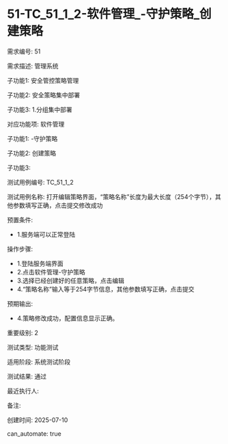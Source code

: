 # 51-TC_51_1_2-软件管理_-守护策略_创建策略

需求编号: 51

需求描述: 管理系统

子功能1: 安全管控策略管理

子功能2: 安全策略集中部署

子功能3: 1.分组集中部署


对应功能项: 软件管理

子功能1: -守护策略

子功能2: 创建策略

子功能3: 


测试用例编号: TC_51_1_2

测试用例名称: 打开编辑策略界面，“策略名称”长度为最大长度（254个字节），其他参数填写正确，点击提交修改成功

预置条件:
- 1.服务端可以正常登陆

操作步骤:
- 1.登陆服务端界面
- 2.点击软件管理-守护策略
- 3.选择已经创建好的任意策略，点击编辑
- 4.“策略名称”输入等于254字节信息，其他参数填写正确，点击提交

预期输出:
- 4.策略修改成功，配置信息显示正确。

重要级别: 2

测试类型: 功能测试

适用阶段: 系统测试阶段

测试结果: 通过

最近执行人: 

备注: 

创建时间: 2025-07-10

can_automate: true
